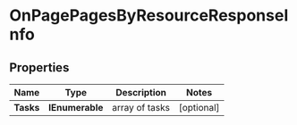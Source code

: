 # OnPagePagesByResourceResponseInfo


## Properties

| Name | Type | Description | Notes |
|------------ | ------------- | ------------- | -------------|
**Tasks** | **IEnumerable<OnPagePagesByResourceTaskInfo>** | array of tasks |[optional]|